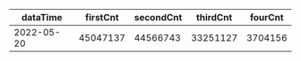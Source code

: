 |dataTime|firstCnt|secondCnt|thirdCnt|fourCnt|
|-|-|-|-|-|
|2022-05-20|45047137|44566743|33251127|3704156|